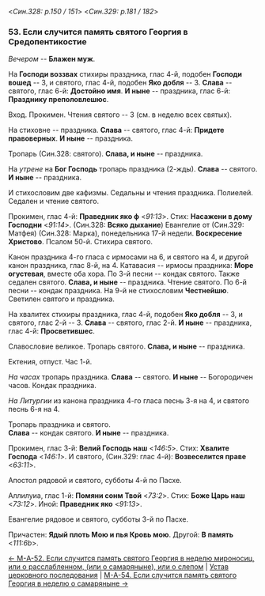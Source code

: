 
<*Син.328: p.150 / 151*>
<*Син.329: p.181 / 182*>

### 53. Если случится память святого Георгия в Средопентикостие

*Вечером* -- **Блажен муж**. 

На **Господи воззвах** стихиры праздника, глас 4-й, подобен **Господи вошед** -- 3, 
и святого, глас 4-й, подобен **Яко добля** -- 3. 
**Слава** -- святого, глас 6-й: **Достойно имя**. 
**И ныне** -- праздника, глас 6-й: **Празднику преполовлешюс**.

Вход. Прокимен. Чтения святого -- 3 (см. в неделю всех святых).

На стиховне -- праздника. 
**Слава** -- святого, глас 4-й: **Придете правоверных**.
**И ныне** -- праздника.

Тропарь (Син.328: святого). **Слава, и ныне** -- праздника.

На *утрене* на **Бог Господь** тропарь праздника (2-жды).
**Слава** -- святого. 
**И ныне** -- праздника.

И стихословим две кафизмы. 
Седальны и чтения праздника. 
Полиелей. 
Седален и чтение святого.

Прокимен, глас 4-й: **Праведник яко ф** <*91:13*>.
Стих: **Насажени в дому Господни** <*91:14*>.
(Син.328: **Всяко дыхание**)
Евангелие от (Син.329: Матфея) (Син.328: Марка), понедельника 17-й недели.
**Воскресение Христово**. 
Псалом 50-й. 
Стихира святого.

Канон праздника 4-го гласа с ирмосами на 6, и святого на 4, и другой канон праздника,
глас 8-й, на 4. 
Катавасия -- ирмосы праздника: **Море огустевая**, вместе оба хора. 
По 3-й песни -- кондак святого. 
Также седален святого. **Слава, и ныне** -- праздника.
Чтение святого.
По 6-й песни -- кондак праздника. 
На 9-й не стихословим **Честнейшю**. 
Светилен святого и праздника.

На хвалитех стихиры праздника, глас 4-й, подобен **Яко добля** -- 3, 
и святого, глас 2-й -- 3. 
**Слава** -- святого, глас 2-й. 
**И ныне** -- праздника, глас 4-й: **Просветившес**. 

Славословие великое. 
Тропарь святого. **Слава, и ныне** -- праздника. 

Ектения, отпуст. Час 1-й.   

*На часах* тропарь праздника. **Слава** -- святого. **И ныне** -- Богородичен часов.
Кондак праздника.

*На Литургии* из канона праздника 4-го гласа песнь 3-я на 4, и святого песнь 6-я на 4.

Тропарь праздника и святого.  
**Слава** -- кондак святого. **И ныне** -- праздника. 

Прокимен, глас 3-й: **Велий Господь наш** <*146:5*>. 
Стих: **Хвалите Господа** <*146:1*>.
И святого, (Син.329: глас 4-й): **Возвеселится праве** <*63:11*>.

Апостол рядовой и святого, субботы 4-й по Пасхе. 

Аллилуиа, глас 1-й: **Помяни сонм Твой** <*73:2*>.
Стих: **Боже Царь наш** <*73:12*>.
Иной: **Праведник яко** <*91:13*>.

Евангелие рядовое и святого, субботы 3-й по Пасхе.

Причастен: **Ядый плоть Мою и пья Кровь мою**. 
Другой: **В память** <*111:6b*>. 

[← М-A-52. Если случится память святого Георгия в неделю мироносиц, или о расслабленном, (или о самаряныне), или о слепом](m_a_052.md)
| [Устав церковного последования](README.md)
| [М-A-54. Если случится память святого Георгия в неделю о самаряныне →](m_a_054.md)
